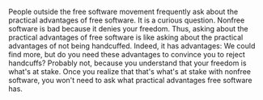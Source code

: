 People outside the free software movement frequently ask about the practical advantages of free software. It is a curious question. Nonfree software is bad because it denies your freedom. Thus, asking about the practical advantages of free software is like asking about the practical advantages of not being handcuffed. Indeed, it has advantages: We could find more, but do you need these advantages to convince you to reject handcuffs? Probably not, because you understand that your freedom is what's at stake. Once you realize that that's what's at stake with nonfree software, you won't need to ask what practical advantages free software has.